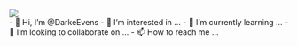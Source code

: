 <div id="badges">
  <img src="https://img.shields.io/badge/VK-blue?style=flat&logo=vk&logoWidth=19&link=https://vk.com/only_yours2021"/>
</div>
- 👋 Hi, I’m @DarkeEvens
- 👀 I’m interested in ...
- 🌱 I’m currently learning ...
- 💞️ I’m looking to collaborate on ...
- 📫 How to reach me ...

<!---
DarkeEvens/DarkeEvens is a ✨ special ✨ repository because its `README.md` (this file) appears on your GitHub profile.
You can click the Preview link to take a look at your changes.
--->
